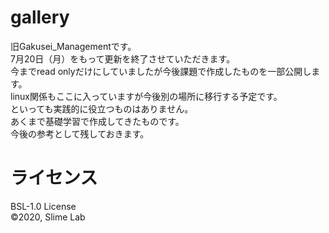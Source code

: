 # gallery
旧Gakusei_Managementです。  
7月20日（月）をもって更新を終了させていただきます。  
今までread onlyだけにしていましたが今後課題で作成したものを一部公開します。  
linux関係もここに入っていますが今後別の場所に移行する予定です。  
といっても実践的に役立つものはありません。  
あくまで基礎学習で作成してきたものです。  
今後の参考として残しておきます。  
 
# ライセンス
BSL-1.0 License  
&#169;2020, Slime Lab 

